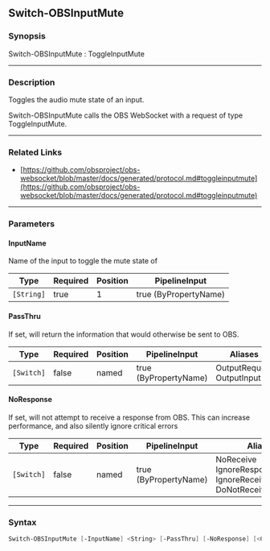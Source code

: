 Switch-OBSInputMute
-------------------




### Synopsis
Switch-OBSInputMute : ToggleInputMute



---


### Description

Toggles the audio mute state of an input.


Switch-OBSInputMute calls the OBS WebSocket with a request of type ToggleInputMute.



---


### Related Links
* [https://github.com/obsproject/obs-websocket/blob/master/docs/generated/protocol.md#toggleinputmute](https://github.com/obsproject/obs-websocket/blob/master/docs/generated/protocol.md#toggleinputmute)





---


### Parameters
#### **InputName**

Name of the input to toggle the mute state of






|Type      |Required|Position|PipelineInput        |
|----------|--------|--------|---------------------|
|`[String]`|true    |1       |true (ByPropertyName)|



#### **PassThru**

If set, will return the information that would otherwise be sent to OBS.






|Type      |Required|Position|PipelineInput        |Aliases                      |
|----------|--------|--------|---------------------|-----------------------------|
|`[Switch]`|false   |named   |true (ByPropertyName)|OutputRequest<br/>OutputInput|



#### **NoResponse**

If set, will not attempt to receive a response from OBS.
This can increase performance, and also silently ignore critical errors






|Type      |Required|Position|PipelineInput        |Aliases                                                                |
|----------|--------|--------|---------------------|-----------------------------------------------------------------------|
|`[Switch]`|false   |named   |true (ByPropertyName)|NoReceive<br/>IgnoreResponse<br/>IgnoreReceive<br/>DoNotReceiveResponse|





---


### Syntax
```PowerShell
Switch-OBSInputMute [-InputName] <String> [-PassThru] [-NoResponse] [<CommonParameters>]
```
